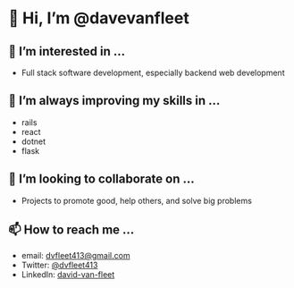 # 👋 Hi, I’m @davevanfleet
## 👀 I’m interested in ...  
- Full stack software development, especially backend web development
## 🌱 I’m always improving my skills in ...  
- rails
- react
- dotnet
- flask
## 💞️ I’m looking to collaborate on ...
- Projects to promote good, help others, and solve big problems
## 📫 How to reach me ...
- email: dvfleet413@gmail.com
- Twitter: [@dvfleet413](https://twitter.com/dvfleet413)
- LinkedIn: [david-van-fleet](linkedin.com/in/david-van-fleet/)
